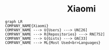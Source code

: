 <h1 align="center">Xiaomi</h1>

```mermaid
graph LR
COMPANY_NAME{Xiaomi}
COMPANY_NAME ---> U{Users} ---> UN[26]
COMPANY_NAME ---> R{Repositories} ---> RN[752]
COMPANY_NAME ---> G{Gists} ---> GN[33]
COMPANY_NAME ---> ML{Most Used<br>Languages}
```
